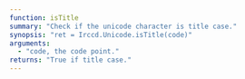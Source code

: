 ```yaml
---
function: isTitle
summary: "Check if the unicode character is title case."
synopsis: "ret = Irccd.Unicode.isTitle(code)"
arguments:
  - "code, the code point."
returns: "True if title case."
---
```

